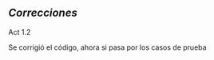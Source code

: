 *Correcciones*
--------------------------

Act 1.2

Se corrigió el código, ahora si pasa por los casos de prueba
